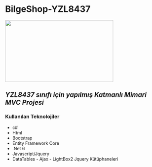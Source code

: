 # BilgeShop-YZL8437

<div>
  <img width="350" height="200" src="https://andrewlock.net/content/images/2021/banner_aspnetcore6.png">
</div>

## _YZL8437 sınıfı için yapılmış Katmanlı Mimari MVC Projesi_

### Kullanılan Teknolojiler
- c#
- Html
- Bootstrap
- Entity Framework Core
- .Net 6
- Javascript/Jquery
- DataTables - Ajax - LightBox2 Jquery Kütüphaneleri
